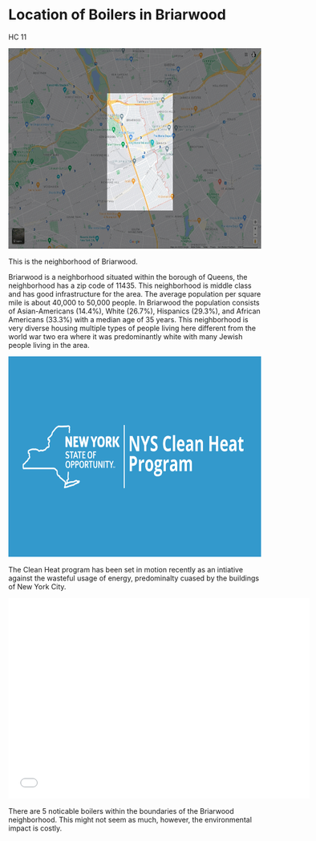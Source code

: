 # Location of Boilers in Briarwood
HC 11

<img
  class="fit-picture"
  src="Focused_Briarwood.png"
  alt="Briarwood zoomed in" 
  style="width:900px;height:400px;"
  />

  This is the neighborhood of Briarwood.

  Briarwood is a neighborhood situated within the borough of Queens, the neighborhood has a zip code of 11435. This neighborhood is middle class and has good infrastructure for the area. The average population per square mile is about 40,000 to 50,000 people.  In Briarwood the population  consists of Asian-Americans (14.4%), White (26.7%), Hispanics (29.3%), and African Americans (33.3%) with a median age of 35 years. This neighborhood is very diverse housing multiple types of people living here different from the world war two era where it was predominantly white with many Jewish people living in the area. 

<img
  class="fit-picture"
  src="NYS_CLEANHEAT.png"
  alt="CLEANHEAT ICON" 
  style="width:900px;height:400px;"
  />

  The Clean Heat program has been set in motion recently as an intiative against the wasteful usage of energy, predominalty cuased by the buildings of New York City.


<dl>
  <iframe src="NYC_boiler_Locations" width="600" height="400" frameborder="0" frameborder="0" marginwidth="0" marginheight="0" allowfullscreen></iframe>
</dl>

There are 5 noticable boilers within the boundaries of the Briarwood neighborhood.
This might not seem as much, however, the environmental impact is costly.
